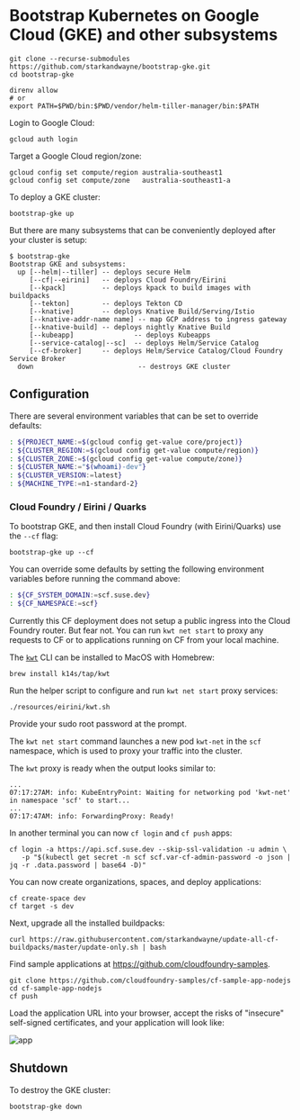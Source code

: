 # Bootstrap Kubernetes on Google Cloud (GKE) and other subsystems

```plain
git clone --recurse-submodules https://github.com/starkandwayne/bootstrap-gke.git
cd bootstrap-gke

direnv allow
# or
export PATH=$PWD/bin:$PWD/vendor/helm-tiller-manager/bin:$PATH
```

Login to Google Cloud:

```plain
gcloud auth login
```

Target a Google Cloud region/zone:

```plain
gcloud config set compute/region australia-southeast1
gcloud config set compute/zone   australia-southeast1-a
```

To deploy a GKE cluster:

```plain
bootstrap-gke up
```

But there are many subsystems that can be conveniently deployed after your cluster is setup:

```plain
$ bootstrap-gke
Bootstrap GKE and subsystems:
  up [--helm|--tiller] -- deploys secure Helm
     [--cf|--eirini]   -- deploys Cloud Foundry/Eirini
     [--kpack]         -- deploys kpack to build images with buildpacks
     [--tekton]        -- deploys Tekton CD
     [--knative]       -- deploys Knative Build/Serving/Istio
     [--knative-addr-name name] -- map GCP address to ingress gateway
     [--knative-build] -- deploys nightly Knative Build
     [--kubeapp]               -- deploys Kubeapps
     [--service-catalog|--sc]  -- deploys Helm/Service Catalog
     [--cf-broker]     -- deploys Helm/Service Catalog/Cloud Foundry Service Broker
  down                          -- destroys GKE cluster
```

## Configuration

There are several environment variables that can be set to override defaults:

```bash
: ${PROJECT_NAME:=$(gcloud config get-value core/project)}
: ${CLUSTER_REGION:=$(gcloud config get-value compute/region)}
: ${CLUSTER_ZONE:=$(gcloud config get-value compute/zone)}
: ${CLUSTER_NAME:="$(whoami)-dev"}
: ${CLUSTER_VERSION:=latest}
: ${MACHINE_TYPE:=n1-standard-2}
```

### Cloud Foundry / Eirini / Quarks

To bootstrap GKE, and then install Cloud Foundry (with Eirini/Quarks) use the `--cf` flag:

```plain
bootstrap-gke up --cf
```

You can override some defaults by setting the following environment variables before running the command above:

```bash
: ${CF_SYSTEM_DOMAIN:=scf.suse.dev}
: ${CF_NAMESPACE:=scf}
```

Currently this CF deployment does not setup a public ingress into the Cloud Foundry router. But fear not. You can run `kwt net start` to proxy any requests to CF or to applications running on CF from your local machine.

The [`kwt`](https://github.com/k14s/kwt) CLI can be installed to MacOS with Homebrew:

```plain
brew install k14s/tap/kwt
```

Run the helper script to configure and run `kwt net start` proxy services:

```plain
./resources/eirini/kwt.sh
```

Provide your sudo root password at the prompt.

The `kwt net start` command launches a new pod `kwt-net` in the `scf` namespace, which is used to proxy your traffic into the cluster.

The `kwt` proxy is ready when the output looks similar to:

```plain
...
07:17:27AM: info: KubeEntryPoint: Waiting for networking pod 'kwt-net' in namespace 'scf' to start...
...
07:17:47AM: info: ForwardingProxy: Ready!
```

In another terminal you can now `cf login` and `cf push` apps:

```plain
cf login -a https://api.scf.suse.dev --skip-ssl-validation -u admin \
   -p "$(kubectl get secret -n scf scf.var-cf-admin-password -o json | jq -r .data.password | base64 -D)"
```

You can now create organizations, spaces, and deploy applications:

```plain
cf create-space dev
cf target -s dev
```

Next, upgrade all the installed buildpacks:

```plain
curl https://raw.githubusercontent.com/starkandwayne/update-all-cf-buildpacks/master/update-only.sh | bash
```

Find sample applications at https://github.com/cloudfoundry-samples.

```plain
git clone https://github.com/cloudfoundry-samples/cf-sample-app-nodejs
cd cf-sample-app-nodejs
cf push
```

Load the application URL into your browser, accept the risks of "insecure" self-signed certificates, and your application will look like:

![app](https://cl.ly/9ebcd7a4e4b9/cf-nodejs-app.png)

## Shutdown

To destroy the GKE cluster:

```plain
bootstrap-gke down
```
